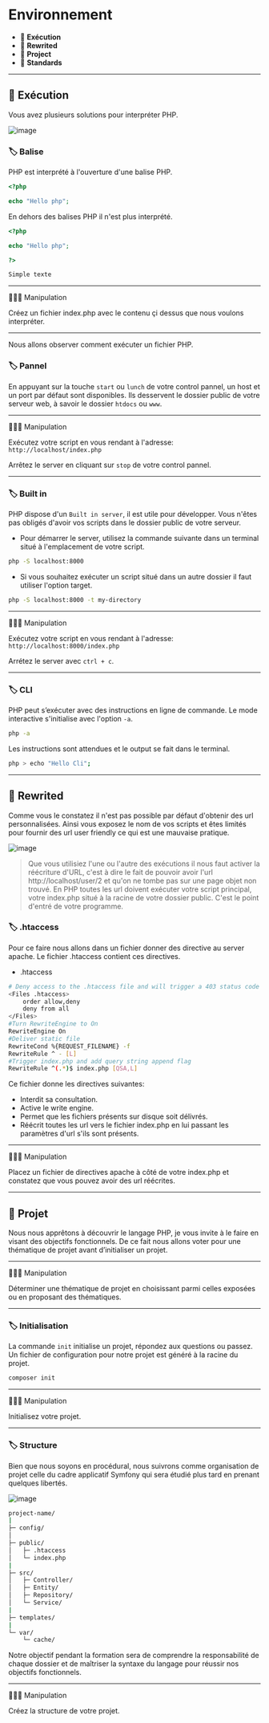 # Environnement

*  🔖 **Exécution**
*  🔖 **Rewrited**
*  🔖 **Project**
*  🔖 **Standards**

___

## 📑 Exécution

Vous avez plusieurs solutions pour interpréter PHP.

![image](https://raw.githubusercontent.com/seeren-training/PHP/master/wiki/resources/helloworld.png)


### 🏷️ **Balise**

PHP est interprété à l'ouverture d'une balise PHP.

```php
<?php

echo "Hello php";
```

En dehors des balises PHP il n'est plus interprété.

```php
<?php

echo "Hello php";

?>

Simple texte
```

___

👨🏻‍💻 Manipulation

Créez un fichier index.php avec le contenu çi dessus que nous voulons interpréter.

___

Nous allons observer comment exécuter un fichier PHP.

### 🏷️ **Pannel**

En appuyant sur la touche `start` ou `lunch` de votre control pannel, un host et un port par défaut sont disponibles. Ils desservent le dossier public de votre serveur web, à savoir le dossier `htdocs` ou `www`.

___

👨🏻‍💻 Manipulation

Exécutez votre script en vous rendant à l'adresse: `http://localhost/index.php`

Arrêtez le server en cliquant sur `stop` de votre control pannel.

___

### 🏷️ **Built in**

PHP dispose d'un `Built in server`, il est utile pour développer. Vous n'êtes pas obligés d'avoir vos scripts dans le dossier public de votre serveur.

* Pour démarrer le server, utilisez la commande suivante dans un terminal situé à l'emplacement de votre script.

```bash
php -S localhost:8000
```

* Si vous souhaitez exécuter un script situé dans un autre dossier il faut utiliser l'option target.

```bash
php -S localhost:8000 -t my-directory
```

___

👨🏻‍💻 Manipulation

Exécutez votre script en vous rendant à l'adresse: `http://localhost:8000/index.php`

Arrétez le server avec `ctrl + c`.

___

### 🏷️ **CLI**

PHP peut s’exécuter avec des instructions en ligne de commande. Le mode interactive s'initialise avec l'option `-a`.

```bash
php -a
```

Les instructions sont attendues et le output se fait dans le terminal.

```bash
php > echo "Hello Cli";
```

___

## 📑 Rewrited

Comme vous le constatez il n'est pas possible par défaut d'obtenir des url personnalisées. Ainsi vous exposez le nom de vos scripts et êtes limités pour fournir des url user friendly ce qui est une mauvaise pratique.

![image](https://raw.githubusercontent.com/seeren-training/PHP/master/wiki/resources/rewite.jpg)

> Que vous utilisiez l'une ou l'autre des exécutions il nous faut activer la réécriture d'URL, c'est à dire le fait de pouvoir avoir l'url http://localhost/user/2 et qu'on ne tombe pas sur une page objet non trouvé. En PHP toutes les url doivent exécuter votre script principal, votre index.php situé à la racine de votre dossier public. C'est le point d'entré de votre programme.

### 🏷️ **.htaccess**

Pour ce faire nous allons dans un fichier donner des directive au server apache. Le fichier .htaccess contient ces directives.

* .htaccess

```bash
# Deny access to the .htaccess file and will trigger a 403 status code
<Files .htaccess>
    order allow,deny
    deny from all
</Files>
#Turn RewriteEngine to On
RewriteEngine On
#Deliver static file
RewriteCond %{REQUEST_FILENAME} -f
RewriteRule ^ - [L]
#Trigger index.php and add query string append flag
RewriteRule ^(.*)$ index.php [QSA,L]
```

Ce fichier donne les directives suivantes:
* Interdit sa consultation.
* Active le write engine.
* Permet que les fichiers présents sur disque soit délivrés.
* Réécrit toutes les url vers le fichier index.php en lui passant les paramètres d'url s'ils sont présents.

___

👨🏻‍💻 Manipulation

Placez un fichier de directives apache à côté de votre index.php et constatez que vous pouvez avoir des url réécrites.

___

## 📑 Projet

Nous nous apprêtons à découvrir le langage PHP, je vous invite à le faire en visant des objectifs fonctionnels. De ce fait nous allons voter pour une thématique de projet avant d’initialiser un projet.

___

👨🏻‍💻 Manipulation

Déterminer une thématique de projet en choisissant parmi celles exposées ou en proposant des thématiques.

___


### 🏷️ **Initialisation**

La commande `init` initialise un projet, répondez aux questions ou passez. Un fichier de configuration pour notre projet est généré à la racine du projet.

```bash
composer init
```

___

👨🏻‍💻 Manipulation

Initialisez votre projet.

___


### 🏷️ **Structure**

Bien que nous soyons en procédural, nous suivrons comme organisation de projet celle du cadre applicatif Symfony qui sera étudié plus tard en prenant quelques libertés.

![image](https://raw.githubusercontent.com/seeren-training/PHP/master/wiki/resources/folder.png)

```bash
project-name/
|
├─ config/
│
├─ public/
│   ├─ .htaccess
│   └─ index.php
|
├─ src/
│   ├─ Controller/
│   ├─ Entity/
│   ├─ Repository/
│   └─ Service/
|
├─ templates/
|
└─ var/
    └─ cache/
```

Notre objectif pendant la formation sera de comprendre la responsabilité de chaque dossier et de maîtriser la syntaxe du langage pour réussir nos objectifs fonctionnels.

___

👨🏻‍💻 Manipulation

Créez la structure de votre projet.